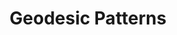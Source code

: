 ---
layout: project
title: "Geodesic Patterns"
description: "Implementation of several algorithms for the generation of geodesic patterns."
bg: '/assets/img/leeFerrel.jpg'
---